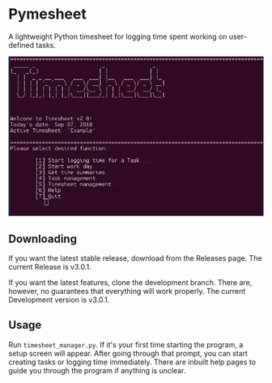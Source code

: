 # Pymesheet

A lightweight Python timesheet for logging time spent working on user-defined tasks.


![Main Menu](/pymesheet/gfx/timesheet.png?raw=true "Main Menu")

## Downloading
If you want the latest stable release, download from the Releases page.  The current Release is v3.0.1.

If you want the latest features, clone the development branch.  There are, however, no guarantees that everything will work properly.  The current Development version is v3.0.1.


## Usage
Run ``timesheet_manager.py``.  If it's your first time starting the program, a setup screen will appear.  After going through that prompt, you can start creating tasks or logging time immediately.  There are inbuilt help pages to guide you through the program if anything is unclear.
